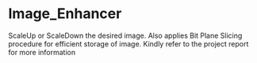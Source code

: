 # Image_Enhancer
ScaleUp or ScaleDown the desired image. Also applies Bit Plane Slicing procedure for efficient storage of image.
Kindly refer to the project report for more information

